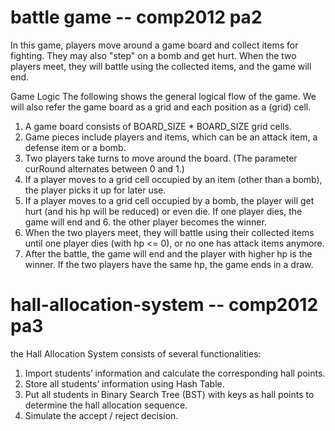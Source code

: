 # battle game -- comp2012 pa2
In this game, players move around a game board and collect items for fighting. They may also "step" on a bomb and get hurt. When the two players meet, they will battle using the collected items, and the game will end.

Game Logic
The following shows the general logical flow of the game. We will also refer the game board as a grid and each position as a (grid) cell.

1. A game board consists of BOARD_SIZE * BOARD_SIZE grid cells.
2. Game pieces include players and items, which can be an attack item, a defense item or a bomb.
3. Two players take turns to move around the board. (The parameter curRound alternates between 0 and 1.)
4. If a player moves to a grid cell occupied by an item (other than a bomb), the player picks it up for later use.
5. If a player moves to a grid cell occupied by a bomb, the player will get hurt (and his hp will be reduced) or even die. If one player dies, the game will end and 6. the other player becomes the winner.
7. When the two players meet, they will battle using their collected items until one player dies (with hp <= 0), or no one has attack items anymore.
8. After the battle, the game will end and the player with higher hp is the winner. If the two players have the same hp, the game ends in a draw.

# hall-allocation-system -- comp2012 pa3
the Hall Allocation System consists of several functionalities:

1. Import students’ information and calculate the corresponding hall points.
2. Store all students’ information using Hash Table.
3. Put all students in Binary Search Tree (BST) with keys as hall points to determine the hall allocation sequence.
4. Simulate the accept / reject decision.
